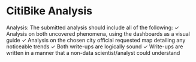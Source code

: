 # CitiBike Analysis

Analysis: 
The submitted analysis should include all of the following: 
✓ Analysis on both uncovered phenomena, using the dashboards as a visual guide
✓ Analysis on the chosen city official requested map detailing any noticeable trends
✓ Both write-ups are logically sound
✓ Write-ups are written in a manner that a non-data scientist/analyst could understand
